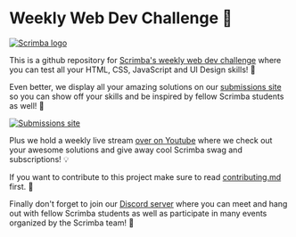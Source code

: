 # Weekly Web Dev Challenge 🎉

[![Scrimba logo](imgs/word-logo-white-bg)](https://scrimba.com)

This is a github repository for [Scrimba's weekly web dev challenge](https://scrimba.com/learn/weeklychallenge) where you can test all your HTML, CSS, JavaScript and UI Design skills! 👀

Even better, we display all your amazing solutions on our [submissions site](https://weeklywebdevchallenge.scrimba.com/) so you can show off your skills and be inspired by fellow Scrimba students as well! 🎨

[![Submissions site](imgs/submissions_site.png)](https://weeklywebdevchallenge.scrimba.com/)

Plus we hold a weekly live stream [over on Youtube](https://www.youtube.com/c/Scrimba) where we check out your awesome solutions and give away cool Scrimba swag and subscriptions! 💡

If you want to contribute to this project make sure to read [contributing.md](contributing.md) first. 📃

Finally don't forget to join our [Discord server](https://scrimba.com/discord) where you can meet and hang out with fellow Scrimba students as well as participate in many events organized by the Scrimba team! 🥳

